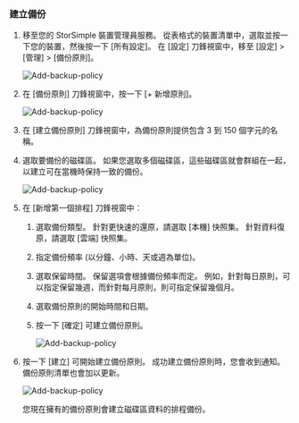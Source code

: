 <!--author=alkohli last changed: 01/12/17-->

### 建立備份
<a id="to-take-a-backup" class="xliff"></a>

1. 移至您的 StorSimple 裝置管理員服務。 從表格式的裝置清單中，選取並按一下您的裝置，然後按一下 [所有設定]。 在 [設定] 刀鋒視窗中，移至 [設定] > [管理] > [備份原則]。

    ![Add-backup-policy](./media/storsimple-8000-take-backup/step8takebu1.png)

2. 在 [備份原則] 刀鋒視窗中，按一下 [+ 新增原則]。

    ![Add-backup-policy](./media/storsimple-8000-take-backup/step8takebu2.png)

3. 在 [建立備份原則] 刀鋒視窗中，為備份原則提供包含 3 到 150 個字元的名稱。

4. 選取要備份的磁碟區。 如果您選取多個磁碟區，這些磁碟區就會群組在一起，以建立可在當機時保持一致的備份。

    ![Add-backup-policy](./media/storsimple-8000-take-backup/step8takebu4.png)

5. 在 [新增第一個排程] 刀鋒視窗中︰

    1. 選取備份類型。 針對更快速的還原，請選取 [本機] 快照集。 針對資料復原，請選取 [雲端] 快照集。
    2. 指定備份頻率 (以分鐘、小時、天或週為單位)。
    3. 選取保留時間。 保留選項會根據備份頻率而定。 例如，針對每日原則，可以指定保留幾週，而針對每月原則，則可指定保留幾個月。
    4. 選取備份原則的開始時間和日期。
    5. 按一下 [確定] 可建立備份原則。

        ![Add-backup-policy](./media/storsimple-8000-take-backup/step8takebu5.png) 

6. 按一下 [建立] 可開始建立備份原則。 成功建立備份原則時，您會收到通知。 備份原則清單也會加以更新。
      
      ![Add-backup-policy](./media/storsimple-8000-take-backup/step8takebu9.png)
      
      您現在擁有的備份原則會建立磁碟區資料的排程備份。




